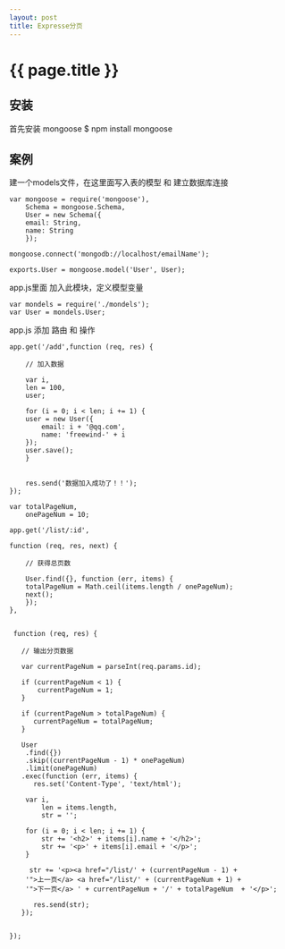 ```yaml
---
layout: post
title: Expresse分页
---
```


{{ page.title }}
================

安装
---------------------------
首先安装 mongoose
	$ npm install mongoose

案例
--------------
建一个models文件，在这里面写入表的模型 和 建立数据库连接

	var mongoose = require('mongoose'),
	    Schema = mongoose.Schema,
	    User = new Schema({
		email: String,
		name: String
	    });
	    
	mongoose.connect('mongodb://localhost/emailName');
	    
	exports.User = mongoose.model('User', User);

app.js里面 加入此模块，定义模型变量

	var mondels = require('./mondels');
	var User = mondels.User;


app.js 添加 路由 和 操作

	app.get('/add',function (req, res) {
	    
	    // 加入数据
	    
	    var i,
		len = 100,
		user;
		
	    for (i = 0; i < len; i += 1) {
		user = new User({
		    email: i + '@qq.com',
		    name: 'freewind-' + i
		});
		user.save();
	    }
	    
	    
	    res.send('数据加入成功了！！');
	});

	var totalPageNum,
	    onePageNum = 10;

	app.get('/list/:id',

	function (req, res, next) {
	    
	    // 获得总页数
	    
	    User.find({}, function (err, items) {
		totalPageNum = Math.ceil(items.length / onePageNum);
		next();
	    });
	},


	 function (req, res) {
	     
	   // 输出分页数据
	    
	   var currentPageNum = parseInt(req.params.id);
	   
	   if (currentPageNum < 1) {
	       currentPageNum = 1;
	   }
	   
	   if (currentPageNum > totalPageNum) {
	      currentPageNum = totalPageNum; 
	   }

	   User
	    .find({})
	    .skip((currentPageNum - 1) * onePageNum)  
	    .limit(onePageNum)
	   .exec(function (err, items) {
	      res.set('Content-Type', 'text/html');
		
		var i,
		    len = items.length,
		    str = '';
		    
		for (i = 0; i < len; i += 1) {
		    str += '<h2>' + items[i].name + '</h2>';
		    str += '<p>' + items[i].email + '</p>';
		}
		
		 str += '<p><a href="/list/' + (currentPageNum - 1) + 
        '">上一页</a> <a href="/list/' + (currentPageNum + 1) + 
        '">下一页</a> ' + currentPageNum + '/' + totalPageNum  + '</p>';
		
		  res.send(str);
	   });   
	   
	 
	});
